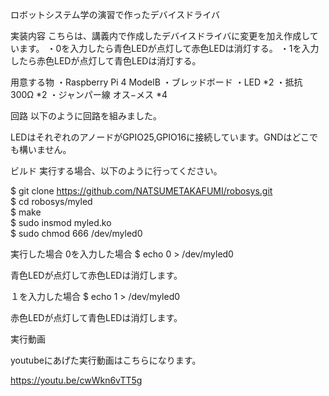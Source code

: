 ロボットシステム学の演習で作ったデバイスドライバ

実装内容
こちらは、講義内で作成したデバイスドライバに変更を加え作成しています。
・0を入力したら青色LEDが点灯して赤色LEDは消灯する。
・1を入力したら赤色LEDが点灯して青色LEDは消灯する。

用意する物
・Raspberry Pi 4 ModelB
・ブレッドボード
・LED *2
・抵抗　300Ω *2
・ジャンパー線 オス−メス *4

回路
以下のように回路を組みました。



LEDはそれぞれのアノードがGPIO25,GPIO16に接続しています。GNDはどこでも構いません。

ビルド
実行する場合、以下のように行ってください。

$ git clone https://github.com/NATSUMETAKAFUMI/robosys.git  
$ cd robosys/myled  
$ make  
$ sudo insmod myled.ko  
$ sudo chmod 666 /dev/myled0  

実行した場合
0を入力した場合
$ echo 0 > /dev/myled0  

 青色LEDが点灯して赤色LEDは消灯します。

１を入力した場合
$ echo 1 > /dev/myled0

赤色LEDが点灯して青色LEDは消灯します。

実行動画


youtubeにあげた実行動画はこちらになります。

https://youtu.be/cwWkn6vTT5g
